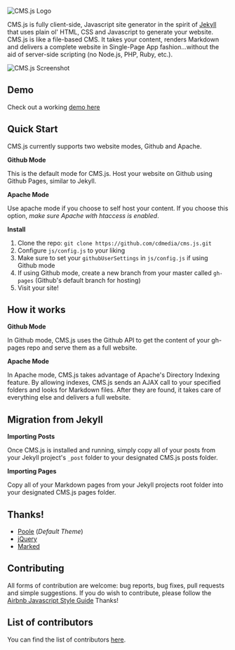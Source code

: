 ![CMS.js Logo](https://raw.githubusercontent.com/cdmedia/cms.js/gh-pages/img/logo-md.png)

CMS.js is fully client-side, Javascript site generator in the spirit of [Jekyll](https://github.com/jekyll/jekyll)
that uses plain ol' HTML, CSS and Javascript to generate your website. CMS.js is like a file-based CMS.
It takes your content, renders Markdown and delivers a complete website in Single-Page
App fashion...without the aid of server-side scripting (no Node.js, PHP, Ruby, etc.).

![CMS.js Screenshot](https://raw.githubusercontent.com/cdmedia/cms.js/gh-pages/img/screenshot.png)



## Demo

Check out a working [demo here](http://cdmedia.github.io/cms.js/demo/)


## Quick Start

CMS.js currently supports two website modes, Github and Apache.

**Github Mode**

This is the default mode for CMS.js. Host your website on Github using
Github Pages, similar to Jekyll.

**Apache Mode**

Use apache mode if you choose to self host your content. If you choose this option,
*make sure Apache with htaccess is enabled*.

**Install**

1. Clone the repo: `git clone https://github.com/cdmedia/cms.js.git`
2. Configure `js/config.js` to your liking
3. Make sure to set your `githubUserSettings` in `js/config.js` if using Github mode
4. If using Github mode, create a new branch from your master called `gh-pages`
   (Github's default branch for hosting)
4. Visit your site!


## How it works

**Github Mode**

In Github mode, CMS.js uses the Github API to get the content of your gh-pages repo
and serve them as a full website.

**Apache Mode**

In Apache mode, CMS.js takes advantage of Apache's Directory Indexing feature. By allowing indexes,
CMS.js sends an AJAX call to your specified folders and looks for Markdown files.
After they are found, it takes care of everything else and delivers a full website.


## Migration from Jekyll

**Importing Posts**

Once CMS.js is installed and running, simply copy all of your posts from your Jekyll
project's `_post` folder to your designated CMS.js posts folder.

**Importing Pages**

Copy all of your Markdown pages from your Jekyll projects root folder into your designated
CMS.js pages folder.


## Thanks!

* [Poole](https://github.com/poole/poole) (*Default Theme*)
* [jQuery](https://jquery.com/)
* [Marked](https://github.com/chjj/marked)


## Contributing

All forms of contribution are welcome: bug reports, bug fixes, pull requests and simple suggestions.
If you do wish to contribute, please follow the [Airbnb Javascript Style Guide](https://github.com/airbnb/javascript/tree/master/es5) Thanks!


## List of contributors

You can find the list of contributors [here](https://github.com/cdmedia/cms.js/graphs/contributors).
